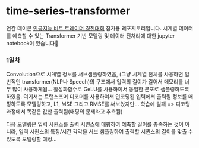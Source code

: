 # time-series-transformer

연간 데이콘 [인공지능 비트 트레이더 경진대회] 참가용 레포지토리입니다. 시계열 데이터를 예측할 수 있는 Transformer 기반 모델링 및 데이터 전처리에 대한 jupyter notebook이 있습니다🐶


[인공지능 비트 트레이더 경진대회]: https://dacon.io/competitions/official/235709/overview/description/

### 1일차
Convolution으로 시계열 정보를 서브샘플링하였음, (그냥 시계열 전체를 사용하면 일반적인 transformer(NLP나 Speech)의 구조에서 입력의 길이가 길어서 메모리를 너무 많이 사용하게됨...
활성화함수로 GeLU를 사용하여서 동일한 분포로 샘플링하도록 하였음. 여기서는 트랜스포머 디코더를 사용하여서 인코딩된 입력에서 출력될 정보를 매핑하도록 모델링하고, L1, MSE 그리고 RMSE를 써보았지만... 학습에 실패 => 디코딩 과정에서 똑같은 값만 출력됨(매핑의 문제라고 추측됨)

다음 모델링은 입력 시퀀스를 출력 시퀀스에 매핑하여 예측할 길이를 충족하는 것이 아니라, 입력 시퀀스의 특징/시간 각각을 서브 샘플링하여 출력할 시퀀스의 길이를 맞출 수 있도록 모델링할 예정...

